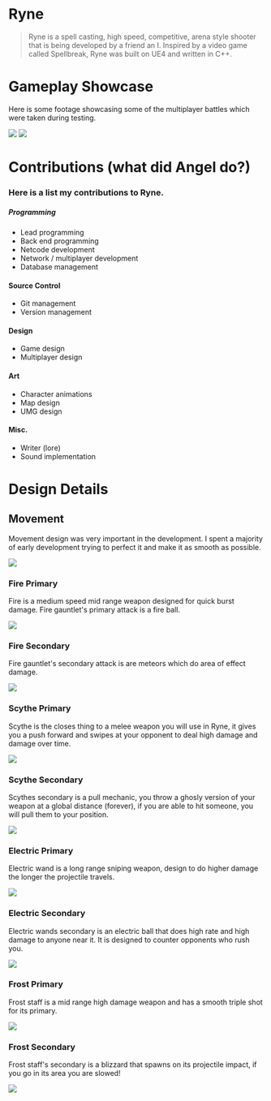 # Ryne

> Ryne is a spell casting, high speed, competitive, arena style shooter that is being developed by a friend an I. Inspired by a video game called Spellbreak, Ryne was built on UE4 and written in C++.

# Gameplay Showcase

Here is some footage showcasing some of the multiplayer battles which were taken during testing.

![](gifs/gameplay.gif)
![](gifs/sickfight.gif)


# Contributions (what did Angel do?)

### Here is a list my contributions to Ryne.

##### Programming
* Lead programming
* Back end programming
* Netcode development
* Network / multiplayer development
* Database management

#### Source Control
* Git management
* Version management

#### Design
* Game design
* Multiplayer design

#### Art
* Character animations
* Map design
* UMG design

#### Misc.
* Writer (lore)
* Sound implementation


# Design Details
## Movement
Movement design was very important in the development. I spent a majority of early development trying to perfect it and make it as smooth as possible. 

![](gifs/movement.gif)

### Fire Primary
Fire is a medium speed mid range weapon designed for quick burst damage. Fire gauntlet's primary attack is a fire ball.

![](gifs/fireball.gif)

### Fire Secondary
Fire gauntlet's secondary attack is are meteors which do area of effect damage.

![](gifs/meteors.gif)

### Scythe Primary
Scythe is the closes thing to a melee weapon you will use in Ryne, it gives you a push forward and swipes at your opponent to deal high damage and damage over time.

![](gifs/scythe-1.gif)

### Scythe Secondary
Scythes secondary is a pull mechanic, you throw a ghosly version of your weapon at a global distance (forever), if you are able to hit someone, you will pull them to your position.

![](gifs/scythe-2.gif)

### Electric Primary
Electric wand is a long range sniping weapon, design to do higher damage the longer the projectile travels.

![](gifs/electric-1.gif)

### Electric Secondary
Electric wands secondary is an electric ball that does high rate and high damage to anyone near it. It is designed to counter opponents who rush you.

![](gifs/electric-2.gif)

### Frost Primary
Frost staff is a mid range high damage weapon and has a smooth triple shot for its primary.

![](gifs/frost-1.gif)

### Frost Secondary
Frost staff's secondary is a blizzard that spawns on its projectile impact, if you go in its area you are slowed!

![](gifs/frost-2.gif)






 
